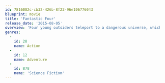 ```yaml
---
id: 7816082c-cb32-426b-8f23-96e106776043
blueprint: movie
title: 'Fantastic Four'
release_date: '2015-08-05'
overview: 'Four young outsiders teleport to a dangerous universe, which alters their physical form in shocking ways. Their lives irrevocably upended, the team must learn to harness their daunting new abilities and work together to save Earth from a former friend turned enemy.'
genres:
  -
    id: 28
    name: Action
  -
    id: 12
    name: Adventure
  -
    id: 878
    name: 'Science Fiction'
---
```

